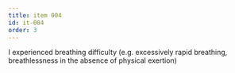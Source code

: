 ```yaml
---
title: item 004
id: it-004
order: 3
---
```

I experienced breathing difficulty (e.g. excessively rapid breathing, breathlessness in the absence of physical exertion)